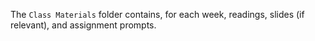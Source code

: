 
The `Class Materials` folder contains, for each week, readings, slides (if relevant), and assignment prompts.
